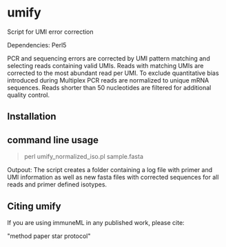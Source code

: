 # umify
Script for UMI error correction

Dependencies: Perl5

PCR and sequencing errors are corrected by UMI pattern matching and selecting reads containing valid UMIs. Reads with matching UMIs are corrected to the most abundant read per UMI. To exclude quantitative bias introduced during Multiplex PCR reads are normalized to unique mRNA sequences. Reads shorter than 50 nucleotides are filtered for additional quality control.

## Installation

## command line usage

>perl umify_normalized_iso.pl sample.fasta


Outpout: The script creates a folder containing a log file with primer and UMI information as well as new fasta files with corrected sequences for all reads and primer defined isotypes.






## Citing umify

If you are using immuneML in any published work, please cite:

"method paper star protocol"
